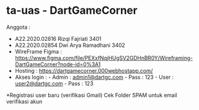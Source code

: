 #  ta-uas - DartGameCorner

Anggota :
- A22.2020.02816 Rizqi Fajriati  3401
- A22.2020.02854 Dwi Arya Ramadhani  3402
- WireFrame Figma : https://www.figma.com/file/PEXxfNqjHUgSV2GDHnBR0Y/Wireframing-DartGameCorner?node-id=0%3A1
- Hosting : https://dartgamecorner.000webhostapp.com/
- Akses login : - Admin : admin1@dartgc.com - Pass : 123
		            - User : user2@dartgc.com - Pass : 123

*Registrasi user baru (verifikasi Gmail) Cek Folder SPAM untuk email verifikasi akun
